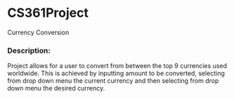 # CS361Project
Currency Conversion

### Description:
Project allows for a user to convert from between the top 9 currencies used worldwide. 
This is achieved by inputting amount to be converted, selecting from drop down menu the current currency 
and then selecting from drop down menu the desired currency.

